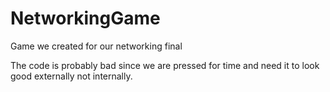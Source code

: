 # NetworkingGame
Game we created for our networking final

The code is probably bad since we are pressed for time and need it to look good externally not internally. 
